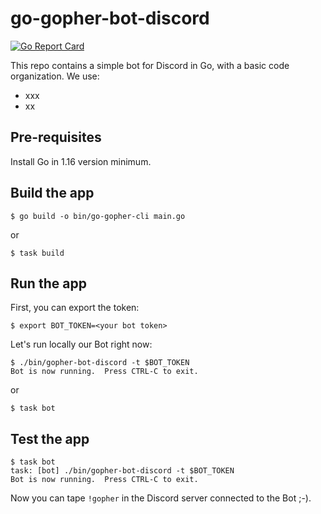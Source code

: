 # go-gopher-bot-discord

[![Go Report Card](https://goreportcard.com/badge/github.com/scraly/learning-go-by-examples)](https://goreportcard.com/report/github.com/scraly/learning-go-by-examples)

This repo contains a simple bot for Discord in Go, with a basic code organization.
We use:
* xxx
* xx


## Pre-requisites

Install Go in 1.16 version minimum.

## Build the app

`$ go build -o bin/go-gopher-cli main.go`

or

`$ task build`

## Run the app

First, you can export the token:

`$ export BOT_TOKEN=<your bot token>`

Let's run locally our Bot right now:

```
$ ./bin/gopher-bot-discord -t $BOT_TOKEN
Bot is now running.  Press CTRL-C to exit.
```

or

`$ task bot`

## Test the app

```
$ task bot
task: [bot] ./bin/gopher-bot-discord -t $BOT_TOKEN
Bot is now running.  Press CTRL-C to exit.
```

Now you can tape `!gopher` in the Discord server connected to the Bot ;-).
